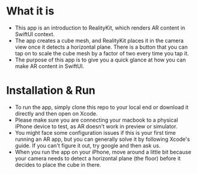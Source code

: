 # What it is
- This app is an introduction to RealityKit, which renders AR content in SwiftUI context. 
- The app creates a cube mesh, and RealityKit places it in the camera view once it detects a horizontal plane. There is a button that you can tap on to scale the cube mesh by a factor of two every time you tap it.
- The purpose of this app is to give you a quick glance at how you can make AR content in SwiftUI.

# Installation & Run
- To run the app, simply clone this repo to your local end or download it directly and then open on Xcode.
- Please make sure you are connecting your macbook to a physical iPhone device to test, as AR doesn't work in preview or simulator.
- You might face some configuration issues if this is your first time running an AR app, but you can generally solve it by following Xcode's guide. If you can't figure it out, try google and then ask us.
- When you run the app on your iPhone, move around a little bit because your camera needs to detect a horizontal plane (the floor) before it decides to place the cube in there.
